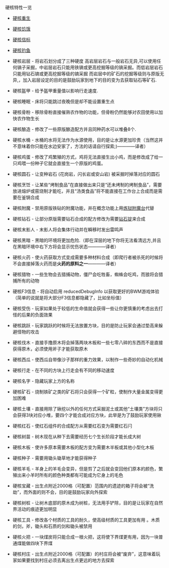 硬核特性一览

* [硬核重生](spawn.md)

* [硬核饥饿](hunger.md)

* [硬核信标](beacons.md)

* [硬核钓鱼](fishing.md)

* 硬核岩层 - 将岩石划分成了三种硬度 高岩层岩石与一般岩石无异,可以使用任何镐子采掘，中岩层岩石只能用铁镐或更高挖掘等级的镐采掘。而低岩层岩石只能用钻石镐或更高挖掘等级的镐采掘 而岩层中的矿石的挖掘等级则与原版无异,，加入岩层设定的目的是鼓励玩家到地下的目的变为去获取钻石等矿石.

* 硬核盔甲 - 给予盔甲重量值以影响行走速度.

* 硬核睡眠 - 床将只能跳过夜晚但是却不能设置重生点

* 硬核骨粉 - 移除骨粉直接催熟农作物的功能，但骨粉仍然能够对农田使用以加快农作物生长

* 硬核酿造 - 修改了一些原版酿造配方并且同种药水可以堆叠8个.

* 硬核水桶 - 水桶的水将无法作为水源使用，目的是让水源更加珍贵（当然这并不意味着你只能在水边安家了，方法的话请自行探索;)————译者）

* 硬核鸡蛋 - 修改了鸡繁殖的方式，鸡将无法直接生出小鸡，而是修改成了给一只鸡喂一份种子它就会直接生一个原版的鸡蛋。

* 硬核圆石 - 让变种岩石 (花岗岩，闪长岩或安山岩) 被采掘时掉落对应的圆石

* 硬核烹饪 - 让某些“烤制食品”在直接做出来只是“还未烤制的烤制食品”，需要放进熔炉或窑烧制才能吃，并且“汤类食品”将不能直接在工作台上合成而是需要在釜锅合成

* 硬核附魔 - 禁用原版铁砧的附魔功能，并在概念功能上用[炼狱附魔台](../blocks/infernal_enchanter.md)代替

* 硬核钻石 - 让部分原版需要钻石合成的配方修改为需要[钻石锭](../items/diamond_ingot.md)来合成

* 硬核末影人 - 末影人将会集体行动并在瞬移时发出雷鸣声

* 硬核黑暗 - 黑暗的环境将更加危险.（即在深层的地下你将无法看清远方,并且在黑暗环境中右下方将会显示忧伤状态————译者）

* 硬核火药 - 使火药获取方式变成需要多种材料合成（即爬行者被杀死的时候将不会直接掉落火药而是**火药的原料之一**————译者）

* 硬核猎物 - 一些生物会去猎捕动物，僵尸会吃牲畜，蜘蛛会吃鸡，而狼将会猎捕所有的动物

* 硬核F3信息 - 将自动启用 reducedDebugInfo 以获取更好的BWM游戏体验（简单的说就是将大部分F3信息都隐藏了，比如坐标值）

* 硬核受伤 - 玩家如果处于较低的生命值就会获得一些让你更慎重的考虑出去打怪的后果的负面效果

* 硬核跳跃 - 玩家跳跃的时候将无法放置方块，目的是防止玩家会通过垫高来躲避怪物的攻击

* 硬核伐木 - 直接手撸原木将会掉落两块木板和一些七零八碎的东西而不是直接获得原木，必须使用斧子才能获取原木

* 硬核西瓜 - 使西瓜自带像沙子那样的重力效果，以制作一些奇妙的自动化机械

* 硬核行走 - 在不同的方块上行走会有不同的移动速度

* 硬核名字 - 隐藏玩家上方的名称

* 硬核矿石 - 烧制铁矿之类的矿石将只会获得一个矿粒，使制作大量金属变得更加困难

* 硬核土壤 - 直接用除了锹挖以外的任何方式采掘泥土或其他“土壤类”方块将只会获得3块对应小堆，要四个才能合成对应方块，此举是为了鼓励玩家使用锹

* 硬核红石 - 使红石组件的合成配方从需要红石变为需要红石闩

* 硬核树苗 - 树木现在从种下去需要经历七个生长阶段才能长成大树

* 硬核木板 - 使许多原本需要木板的配方变为需要木半板或其他小型化木板

* 硬核种子 - 需要用锄头锄草地才能获得种子

* 硬核羊毛 - 羊身上的羊毛会变异，但是剪了之后就会变回他们原本的颜色，繁殖出来小羊时所有的颜色种类都有可能成为它身上的毛色

* 硬核宝藏 - 出生点附近2000格（可配置）范围内的遗迹的箱子将会被“洗劫”，而外面的则不会，目的是鼓励玩家向外探索

* 硬核树桩 - 让树木底部的原木成为树桩，无法用手铲除，目的是让玩家在自然界活动的痕迹更加明显

* 硬核工具 - 修改各个材质的工具的耐久，使高级材质的工具更加有用 。木质的剑，斧，锄头和石质的剑和锄头被禁用

* 硬核火把 - 一块煤炭将只能合成一根火把，这将使下界煤更有用，因为一块普通煤能做四块下界煤

* 硬核村庄 - 出生点附近2000格（可配置）的村庄将会被“废弃”，这意味着玩家如果要找到村庄必须去离出生点更远的地方去探索